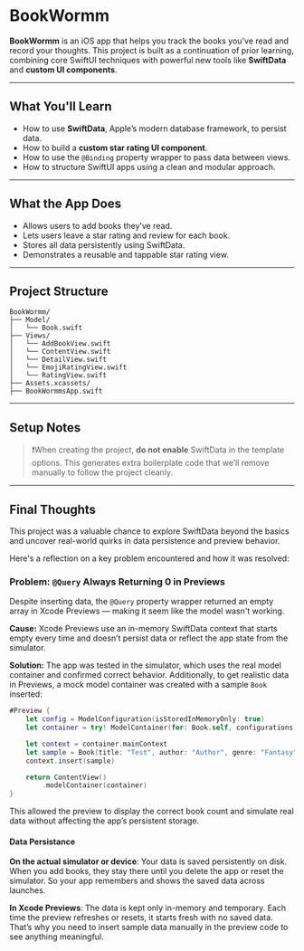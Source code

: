 # BookWormm

**BookWormm** is an iOS app that helps you track the books you've read and record your thoughts. This project is built as a continuation of prior learning, combining core SwiftUI techniques with powerful new tools like 
**SwiftData** and **custom UI components**.

---

## What You'll Learn

* How to use **SwiftData**, Apple’s modern database framework, to persist data.
* How to build a **custom star rating UI component**.
* How to use the `@Binding` property wrapper to pass data between views.
* How to structure SwiftUI apps using a clean and modular approach.

---

## What the App Does

* Allows users to add books they’ve read.
* Lets users leave a star rating and review for each book.
* Stores all data persistently using SwiftData.
* Demonstrates a reusable and tappable star rating view.

---

## Project Structure

```text
BookWormm/
├── Model/
│   └── Book.swift
├── Views/
│   └── AddBookView.swift
│   └── ContentView.swift
│   └── DetailView.swift
│   └── EmojiRatingView.swift
│   └── RatingView.swift
├── Assets.xcassets/
├── BookWormmsApp.swift
```

---

## Setup Notes

> ❗️When creating the project, **do not enable** SwiftData in the template options. This generates extra boilerplate code that we’ll remove manually to follow the project cleanly.

---

## Final Thoughts

This project was a valuable chance to explore SwiftData beyond the basics and uncover real-world quirks in data persistence and preview behavior.

Here's a reflection on a key problem encountered and how it was resolved:

### Problem: `@Query` Always Returning 0 in Previews

Despite inserting data, the `@Query` property wrapper returned an empty array in Xcode Previews — making it seem like the model wasn't working.

**Cause:**
Xcode Previews use an in-memory SwiftData context that starts empty every time and doesn’t persist data or reflect the app state from the simulator.

**Solution:**
The app was tested in the simulator, which uses the real model container and confirmed correct behavior. Additionally, to get realistic data in Previews, a mock model container was created with a sample `Book` inserted:

```swift
#Preview {
    let config = ModelConfiguration(isStoredInMemoryOnly: true)
    let container = try! ModelContainer(for: Book.self, configurations: config)

    let context = container.mainContext
    let sample = Book(title: "Test", author: "Author", genre: "Fantasy", review: "Great!", rating: 5)
    context.insert(sample)

    return ContentView()
        .modelContainer(container)
}
```

This allowed the preview to display the correct book count and simulate real data without affecting the app’s persistent storage.

#### Data Persistance

**On the actual simulator or device**:
Your data is saved persistently on disk. When you add books, they stay there until you delete the app or reset the simulator. So your app remembers and shows the saved data across launches.

**In Xcode Previews**:
The data is kept only in-memory and temporary. Each time the preview refreshes or resets, it starts fresh with no saved data. That’s why you need to insert sample data manually in the preview code to see anything 
meaningful.
